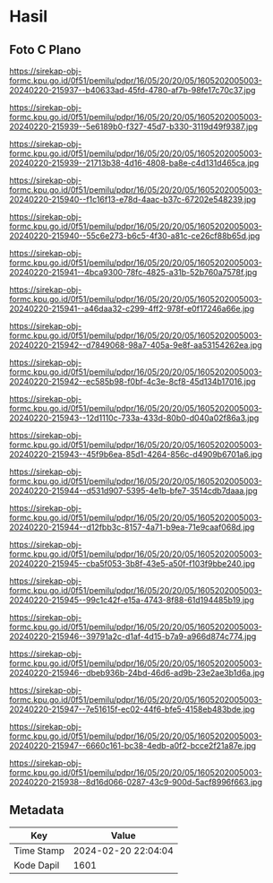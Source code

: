 # Hasil

## Foto C Plano

https://sirekap-obj-formc.kpu.go.id/0f51/pemilu/pdpr/16/05/20/20/05/1605202005003-20240220-215937--b40633ad-45fd-4780-af7b-98fe17c70c37.jpg

https://sirekap-obj-formc.kpu.go.id/0f51/pemilu/pdpr/16/05/20/20/05/1605202005003-20240220-215939--5e6189b0-f327-45d7-b330-3119d49f9387.jpg

https://sirekap-obj-formc.kpu.go.id/0f51/pemilu/pdpr/16/05/20/20/05/1605202005003-20240220-215939--21713b38-4d16-4808-ba8e-c4d131d465ca.jpg

https://sirekap-obj-formc.kpu.go.id/0f51/pemilu/pdpr/16/05/20/20/05/1605202005003-20240220-215940--f1c16f13-e78d-4aac-b37c-67202e548239.jpg

https://sirekap-obj-formc.kpu.go.id/0f51/pemilu/pdpr/16/05/20/20/05/1605202005003-20240220-215940--55c6e273-b6c5-4f30-a81c-ce26cf88b65d.jpg

https://sirekap-obj-formc.kpu.go.id/0f51/pemilu/pdpr/16/05/20/20/05/1605202005003-20240220-215941--4bca9300-78fc-4825-a31b-52b760a7578f.jpg

https://sirekap-obj-formc.kpu.go.id/0f51/pemilu/pdpr/16/05/20/20/05/1605202005003-20240220-215941--a46daa32-c299-4ff2-978f-e0f17246a66e.jpg

https://sirekap-obj-formc.kpu.go.id/0f51/pemilu/pdpr/16/05/20/20/05/1605202005003-20240220-215942--d7849068-98a7-405a-9e8f-aa53154262ea.jpg

https://sirekap-obj-formc.kpu.go.id/0f51/pemilu/pdpr/16/05/20/20/05/1605202005003-20240220-215942--ec585b98-f0bf-4c3e-8cf8-45d134b17016.jpg

https://sirekap-obj-formc.kpu.go.id/0f51/pemilu/pdpr/16/05/20/20/05/1605202005003-20240220-215943--12d1110c-733a-433d-80b0-d040a02f86a3.jpg

https://sirekap-obj-formc.kpu.go.id/0f51/pemilu/pdpr/16/05/20/20/05/1605202005003-20240220-215943--45f9b6ea-85d1-4264-856c-d4909b6701a6.jpg

https://sirekap-obj-formc.kpu.go.id/0f51/pemilu/pdpr/16/05/20/20/05/1605202005003-20240220-215944--d531d907-5395-4e1b-bfe7-3514cdb7daaa.jpg

https://sirekap-obj-formc.kpu.go.id/0f51/pemilu/pdpr/16/05/20/20/05/1605202005003-20240220-215944--d12fbb3c-8157-4a71-b9ea-71e9caaf068d.jpg

https://sirekap-obj-formc.kpu.go.id/0f51/pemilu/pdpr/16/05/20/20/05/1605202005003-20240220-215945--cba5f053-3b8f-43e5-a50f-f103f9bbe240.jpg

https://sirekap-obj-formc.kpu.go.id/0f51/pemilu/pdpr/16/05/20/20/05/1605202005003-20240220-215945--99c1c42f-e15a-4743-8f88-61d194485b19.jpg

https://sirekap-obj-formc.kpu.go.id/0f51/pemilu/pdpr/16/05/20/20/05/1605202005003-20240220-215946--39791a2c-d1af-4d15-b7a9-a966d874c774.jpg

https://sirekap-obj-formc.kpu.go.id/0f51/pemilu/pdpr/16/05/20/20/05/1605202005003-20240220-215946--dbeb936b-24bd-46d6-ad9b-23e2ae3b1d6a.jpg

https://sirekap-obj-formc.kpu.go.id/0f51/pemilu/pdpr/16/05/20/20/05/1605202005003-20240220-215947--7e51615f-ec02-44f6-bfe5-4158eb483bde.jpg

https://sirekap-obj-formc.kpu.go.id/0f51/pemilu/pdpr/16/05/20/20/05/1605202005003-20240220-215947--6660c161-bc38-4edb-a0f2-bcce2f21a87e.jpg

https://sirekap-obj-formc.kpu.go.id/0f51/pemilu/pdpr/16/05/20/20/05/1605202005003-20240220-215938--8d16d066-0287-43c9-900d-5acf8996f663.jpg


## Metadata

| Key        | Value               |
| ---------- | ------------------- |
| Time Stamp | 2024-02-20 22:04:04 |
| Kode Dapil | 1601                |



